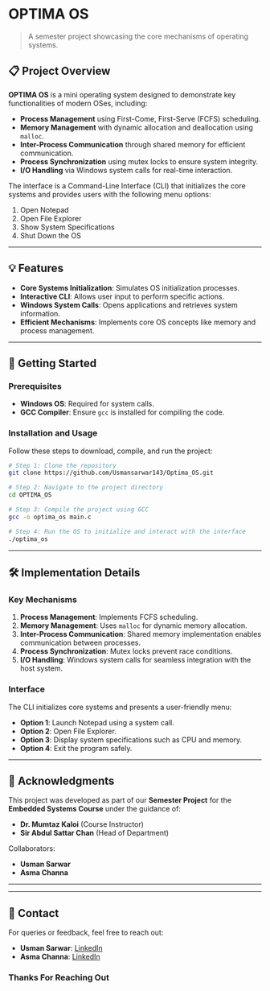 # **OPTIMA OS**  
> A semester project showcasing the core mechanisms of operating systems.  

## 📋 **Project Overview**  
**OPTIMA OS** is a mini operating system designed to demonstrate key functionalities of modern OSes, including:  
- **Process Management** using First-Come, First-Serve (FCFS) scheduling.  
- **Memory Management** with dynamic allocation and deallocation using `malloc`.  
- **Inter-Process Communication** through shared memory for efficient communication.  
- **Process Synchronization** using mutex locks to ensure system integrity.  
- **I/O Handling** via Windows system calls for real-time interaction.  

The interface is a Command-Line Interface (CLI) that initializes the core systems and provides users with the following menu options:  
1. Open Notepad  
2. Open File Explorer  
3. Show System Specifications  
4. Shut Down the OS  

---

## 💡 **Features**  
- **Core Systems Initialization**: Simulates OS initialization processes.  
- **Interactive CLI**: Allows user input to perform specific actions.  
- **Windows System Calls**: Opens applications and retrieves system information.  
- **Efficient Mechanisms**: Implements core OS concepts like memory and process management.  

---

## 🔧 **Getting Started**  

### **Prerequisites**  
- **Windows OS**: Required for system calls.  
- **GCC Compiler**: Ensure `gcc` is installed for compiling the code.  

### **Installation and Usage**  

Follow these steps to download, compile, and run the project:  

```bash
# Step 1: Clone the repository
git clone https://github.com/Usmansarwar143/Optima_OS.git

# Step 2: Navigate to the project directory
cd OPTIMA_OS

# Step 3: Compile the project using GCC
gcc -o optima_os main.c

# Step 4: Run the OS to initialize and interact with the interface
./optima_os
```

---

## 🛠️ **Implementation Details**  

### **Key Mechanisms**  
1. **Process Management**: Implements FCFS scheduling.  
2. **Memory Management**: Uses `malloc` for dynamic memory allocation.  
3. **Inter-Process Communication**: Shared memory implementation enables communication between processes.  
4. **Process Synchronization**: Mutex locks prevent race conditions.  
5. **I/O Handling**: Windows system calls for seamless integration with the host system.  

### **Interface**  
The CLI initializes core systems and presents a user-friendly menu:  
- **Option 1**: Launch Notepad using a system call.  
- **Option 2**: Open File Explorer.  
- **Option 3**: Display system specifications such as CPU and memory.  
- **Option 4**: Exit the program safely.  

---

## 🤝 **Acknowledgments**  
This project was developed as part of our **Semester Project** for the **Embedded Systems Course** under the guidance of:  
- **Dr. Mumtaz Kaloi** (Course Instructor)  
- **Sir Abdul Sattar Chan** (Head of Department)  

Collaborators:  
- **Usman Sarwar**  
- **Asma Channa**  

---  

---

## 🌟 **Contact**  
For queries or feedback, feel free to reach out:  
- **Usman Sarwar**: [LinkedIn](https://www.linkedin.com/in/muhammad-usman-018535253/)  
- **Asma Channa**: [LinkedIn](https://www.linkedin.com/in/iasmachanna)  

### Thanks For Reaching Out
